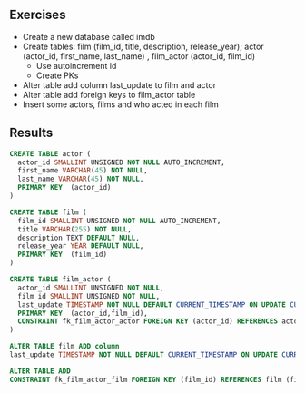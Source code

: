 ## Exercises

- Create a new database called imdb
- Create tables: film (film_id, title, description, release_year);
  actor (actor_id, first_name, last_name) , film_actor (actor_id, film_id)
  - Use autoincrement id
  - Create PKs
- Alter table add column last_update to film and actor
- Alter table add foreign keys to film_actor table 
- Insert some actors, films and who acted in each film

## Results 

```sql
CREATE TABLE actor (
  actor_id SMALLINT UNSIGNED NOT NULL AUTO_INCREMENT,
  first_name VARCHAR(45) NOT NULL,
  last_name VARCHAR(45) NOT NULL,  
  PRIMARY KEY  (actor_id)  
)

CREATE TABLE film (
  film_id SMALLINT UNSIGNED NOT NULL AUTO_INCREMENT,
  title VARCHAR(255) NOT NULL,
  description TEXT DEFAULT NULL,
  release_year YEAR DEFAULT NULL,
  PRIMARY KEY  (film_id)
)

CREATE TABLE film_actor (
  actor_id SMALLINT UNSIGNED NOT NULL,
  film_id SMALLINT UNSIGNED NOT NULL,
  last_update TIMESTAMP NOT NULL DEFAULT CURRENT_TIMESTAMP ON UPDATE CURRENT_TIMESTAMP,
  PRIMARY KEY  (actor_id,film_id),
  CONSTRAINT fk_film_actor_actor FOREIGN KEY (actor_id) REFERENCES actor (actor_id) ON DELETE RESTRICT ON UPDATE CASCADE
)
```

```sql 
ALTER TABLE film ADD column
last_update TIMESTAMP NOT NULL DEFAULT CURRENT_TIMESTAMP ON UPDATE CURRENT_TIMESTAMP,
```

```sql
ALTER TABLE ADD
CONSTRAINT fk_film_actor_film FOREIGN KEY (film_id) REFERENCES film (film_id) ON DELETE RESTRICT ON UPDATE CASCADE
```

